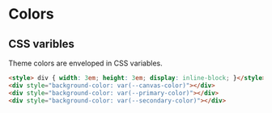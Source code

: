 # Colors

## CSS varibles

Theme colors are enveloped in CSS variables.

```HTML
<style> div { width: 3em; height: 3em; display: inline-block; }</style>
<div style="background-color: var(--canvas-color)"></div>
<div style="background-color: var(--primary-color)"></div>
<div style="background-color: var(--secondary-color)"></div>
```
